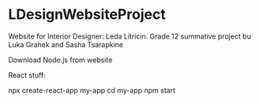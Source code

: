 # LDesignWebsiteProject
Website for Interior Designer: Leda Litricin. Grade 12 summative project bu Luka Grahek and Sasha Tsarapkine

Download Node.js from website

React stuff:

npx create-react-app my-app
cd my-app
npm start